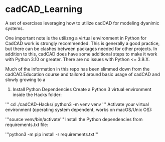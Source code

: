 # cadCAD_Learning
A set of exercises leveraging how to utilize cadCAD for modeling dyanimic systems.  

One important note is the utilizng a virtual environment in Python for CadCAD work is strongly recommended.  This is generally a good practice, but there can be clashes between packages needed for other projects. In addition to this, cadCAD does have some additional steps to make it work with Python 3.10 or greater.  There are no issues with Python <= 3.9.X.

Much of the information in this repo has been slimmed down from the cadCAD.Education course and tailored around basic usage of cadCAD and slowly growing to a 

1. Install Python Dependencies
Create a Python 3 virtual environment inside the Hacks folder:

'''
cd ./cadCAD-Hacks/
python3 -m venv venv
'''
Activate your virtual environment (operating system dependent, works on macOS/Unix OS):

'''source venv/bin/activate'''
Install the Python dependencies from requirements.txt file:

'''python3 -m pip install -r requirements.txt'''